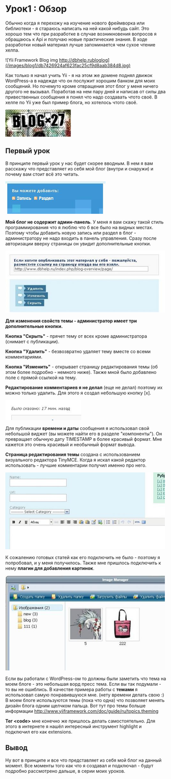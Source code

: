 # Урок1 : Обзор

Обычно когда я перехожу на изучение нового фреймворка или библиотеки - я стараюсь написать на ней какой нибудь сайт. Это хорошо тем что при разработке в случае возникновения вопросов я обращаюсь к Api и получаю новые практические знания. В ходе разработки новый материал лучше запоминается чем сухое чтение хелпа.

![Yii Framework Blog img http://dbhelp.rubloglog](/images/blog1/db7426924af623fac25cf9d8aab384d8.jpg)

Как только я начал учить Yii - я на этом же домене поднял движок WordPress-а в надежде что он послужит хорошим банком для моих сообщений. Но почемуто кроме отвращения этот блог у меня ничего другого не вызывал. Поработав на нем пару дней и написав от силы два привественных сообщения я понял что надо создавать чтото своё. В хелпе по Yii уже был пример блога, но хотелось чтото своё.

![image](/images/blog1/973359e032dd327cc9e56856d369117a.jpg)

## Первый урок

В принципе первый урок у нас будет скорее вводным. В нем я вам расскажу что представляет из себя мой блог (внутри и снаружи) и почему вам стоит всё это читать.

![Yii Framework Blog ](/images/blog1/6034dd88d2db3d43e965516724b7ac49.jpg) 

**Мой блог не содержит админ-панель**. У меня я вам скажу такой стиль программирования что я люблю что б все было на видных местах. Поэтому чтобы добавить новую запись или раздел в блог - администратору не надо входить в панель управления. Сразу после авторизации вверху страницы он увидит дополнительные кнопки.

![Yii Framework Blog ](/images/blog1/c31829cb39391eed2617b188a0bc4fb7_500_0_0.jpg)

**Для изменения свойств темы - администратор имеет три дополнительные кнопки.**

**Кнопка "Скрыть"** - прячет тему от всех кроме администратора (снимает с публикации).

**Кнопка "Удалить"** - безвозвратно удаляет тему вместе со всеми комментариями.

**Кнопка "Изменить"** - открывает страницу редактирования темы (об этом более подробно - немного ниже). Также мной было добавлено поле с прямой ссылкой на тему.

 **Редактирование комментариев я не делал** (еще не делал) поэтому их можно только удалить. Для этого я создал небольшую кнопку [x].

![Yii Framework Blog img](/images/blog1/250a1cd51f798e9c8e52d965040f1fb0.jpg)

Для публикации **времени и даты** сообщения я использовал свой небольшой виджет (вы можете найти его в разделе "компоненты"). Он превращает обычную дату TIMESTAMP в более красивый формат. Мне кажется это очень красивый  и необычный формат вывода.

**Страница редактирования темы** создана с использованием визуального редактора TinyMCE. Когда я искал какой редактор использовать - лучшие комментарии получил именно про него.

![Yii Framework Blog img](images/blog1/888f2a2c1854d470cc13917e1681ee2b_500_0_0.jpg)

К сожалению готовых статей как его подключить не было - поэтому я попробовал, и у меня получилось. Также мне пришлось подключить к нему **плагин для добавления картинок**.

![Yii Framework Blog img ](/images/blog1/f5e78dc64d072ec3563530dddd4f3506_500_0_0.jpg)

Если вы работали с WordPress-ом то должны были заметить что тема на моем блоге - это небольшая ворд пресс тема. Если вы так подумали - то вы не ошиблись. В качестве примера работы с **темами** я использовал самую понравившуюся мне. (нету времени делать свою :) В моем блоге используются темы (пока что одна) что позволяет менять дизайн блога одним щелчком пальца. Вот тут про темы больше информации http://www.yiiframework.com/doc/guide/ru/topics.theming

**Тег \<code\>** мне конечно же пришлось делать самостоятельно. Для этого в интернете я нашёл интересный инструмент highlight и подключил его как extensions.

## Вывод

Ну вот в принципе и все что представляет из себя мой блог на данный момент. Все моменты того как что я создавал и подключал - будут подробно рассмотрено дальше, в серии моих уроков.
